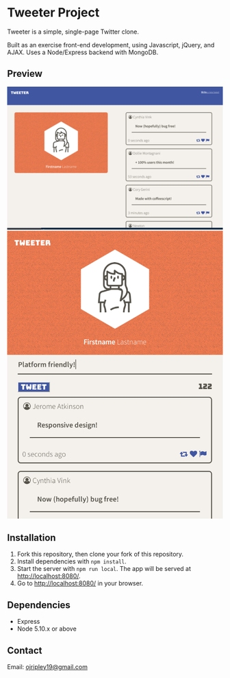 # Tweeter Project

Tweeter is a simple, single-page Twitter clone.

Built as an exercise front-end development, using Javascript, jQuery, and AJAX. Uses a Node/Express backend with MongoDB.

## Preview
!["Screenshot of desktop view"](https://raw.githubusercontent.com/ojripley/tweeter/master/Screenshots/desktop-view.png)
!["Screenshot of mobile view"](https://raw.githubusercontent.com/ojripley/tweeter/master/Screenshots/mobile-view.png)

## Installation

1. Fork this repository, then clone your fork of this repository.
2. Install dependencies with `npm install`.
3. Start the server with `npm run local`. The app will be served at <http://localhost:8080/>.
4. Go to <http://localhost:8080/> in your browser.

## Dependencies

- Express
- Node 5.10.x or above

## Contact

Email: ojripley19@gmail.com